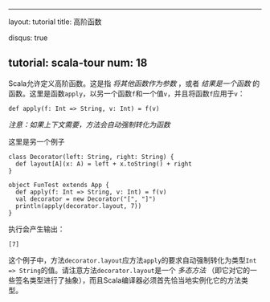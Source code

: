 
---
layout: tutorial
title: 高阶函数

disqus: true

tutorial: scala-tour
num: 18
---

Scala允许定义高阶函数。这是指 _将其他函数作为参数_ ，或者 _结果是一个函数_ 的函数。这里是函数`apply`，以另一个函数`f`和一个值`v`，并且将函数`f`应用于`v`：

    def apply(f: Int => String, v: Int) = f(v)

_注意：如果上下文需要，方法会自动强制转化为函数_

这里是另一个例子

    class Decorator(left: String, right: String) {
      def layout[A](x: A) = left + x.toString() + right
    }
    
    object FunTest extends App {
      def apply(f: Int => String, v: Int) = f(v)
      val decorator = new Decorator("[", "]")
      println(apply(decorator.layout, 7))
    }
    
执行会产生输出：

    [7]

这个例子中，方法`decorator.layout`应方法`apply`的要求自动强制转化为类型`Int => String`的值。请注意方法`decorator.layout`是一个 _多态方法_ （即它对它的一些签名类型进行了抽象），而且Scala编译器必须首先恰当地实例化它的方法类型。

